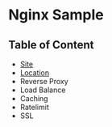 # Nginx Sample

## Table of Content

* [Site](https://github.com/yuttasakcom/nginx-sample/tree/master/01.site)
* [Location](https://github.com/yuttasakcom/nginx-sample/tree/master/02.location)
* Reverse Proxy
* Load Balance
* Caching
* Ratelimit
* SSL
